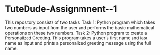 # TuteDude-Assignmnent--1
This repository consists of two tasks.
Task 1: Python program which takes two numbers as input from the user and performs the basic mathematical operations on these two numbers.
Task 2: Python program to create a Personalized Greeting. This program takes a user's first name and last name as input and prints a personalized greeting message using the full name. 
